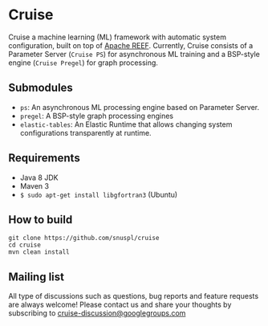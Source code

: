 # Cruise

Cruise a machine learning (ML) framework with automatic system configuration, built on top of [Apache REEF]('https://reef.apache.org').
Currently, Cruise consists of a Parameter Server (`Cruise PS`) for asynchronous ML training and a BSP-style engine (`Cruise Pregel`) for graph processing.

## Submodules

* `ps`: An asynchronous ML processing engine based on Parameter Server.
* `pregel`: A BSP-style graph processing engines
* `elastic-tables`: An Elastic Runtime that allows changing system configurations transparently at runtime.

## Requirements

- Java 8 JDK
- Maven 3
- `$ sudo apt-get install libgfortran3` (Ubuntu)

## How to build

```
git clone https://github.com/snuspl/cruise
cd cruise
mvn clean install
```

## Mailing list
All type of discussions such as questions, bug reports and feature requests are always welcome!
Please contact us and share your thoughts by subscribing to cruise-discussion@googlegroups.com

